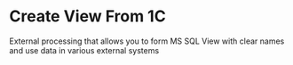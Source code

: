 # Create View From 1C
External processing that allows you to form MS SQL View with clear names and use data in various external systems
